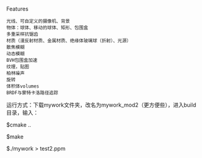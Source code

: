 

Features

    光线、可自定义的摄像机、背景
    物体：球体、移动的球体、矩形、包围盒    
    多重采样抗锯齿    
    材质（漫反射材质、金属材质、绝缘体玻璃球（折射）、光源）
    散焦模糊
    动态模糊
    BVH包围盒加速
    纹理，贴图
    柏林噪声
    旋转
    体积体volumes
    BRDF与蒙特卡洛路径追踪
    
运行方式：下载mywork文件夹，改名为mywork_mod2（更方便些），进入build目录，输入：

$cmake ..

$make

$./mywork > test2.ppm
